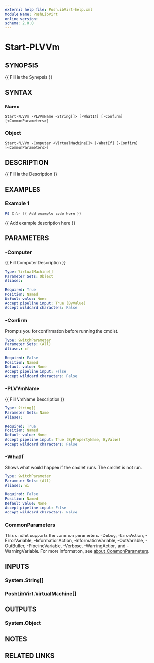 ```yaml
---
external help file: PoshLibVirt-help.xml
Module Name: PoshLibVirt
online version:
schema: 2.0.0
---
```


# Start-PLVVm

## SYNOPSIS
{{ Fill in the Synopsis }}

## SYNTAX

### Name
```
Start-PLVVm -PLVVmName <String[]> [-WhatIf] [-Confirm] [<CommonParameters>]
```

### Object
```
Start-PLVVm -Computer <VirtualMachine[]> [-WhatIf] [-Confirm] [<CommonParameters>]
```

## DESCRIPTION
{{ Fill in the Description }}

## EXAMPLES

### Example 1
```powershell
PS C:\> {{ Add example code here }}
```

{{ Add example description here }}

## PARAMETERS

### -Computer
{{ Fill Computer Description }}

```yaml
Type: VirtualMachine[]
Parameter Sets: Object
Aliases:

Required: True
Position: Named
Default value: None
Accept pipeline input: True (ByValue)
Accept wildcard characters: False
```

### -Confirm
Prompts you for confirmation before running the cmdlet.

```yaml
Type: SwitchParameter
Parameter Sets: (All)
Aliases: cf

Required: False
Position: Named
Default value: None
Accept pipeline input: False
Accept wildcard characters: False
```

### -PLVVmName
{{ Fill VmName Description }}

```yaml
Type: String[]
Parameter Sets: Name
Aliases:

Required: True
Position: Named
Default value: None
Accept pipeline input: True (ByPropertyName, ByValue)
Accept wildcard characters: False
```

### -WhatIf
Shows what would happen if the cmdlet runs.
The cmdlet is not run.

```yaml
Type: SwitchParameter
Parameter Sets: (All)
Aliases: wi

Required: False
Position: Named
Default value: None
Accept pipeline input: False
Accept wildcard characters: False
```

### CommonParameters
This cmdlet supports the common parameters: -Debug, -ErrorAction, -ErrorVariable, -InformationAction, -InformationVariable, -OutVariable, -OutBuffer, -PipelineVariable, -Verbose, -WarningAction, and -WarningVariable. For more information, see [about_CommonParameters](http://go.microsoft.com/fwlink/?LinkID=113216).

## INPUTS

### System.String[]
### PoshLibVirt.VirtualMachine[]
## OUTPUTS

### System.Object
## NOTES

## RELATED LINKS
